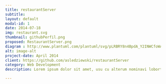 ```yaml
---
title: restaurantServer
subtitle:
layout: default
modal-id: 1
date: 2014-07-18
img: restaurant.svg
thumbnail: githubPerfil.png
proposed: RestaurantServer.png
diagram : http://www.plantuml.com/plantuml/svg/pLRBRY8n4BpdA_Y2INWCfoWA6q1YjGy4H3bFXWwnOknPsvCLMkNVrnvGS9b6GKiEUyYbgwlSNPKnlhMkCAvUoukgA5-A5RMkMjVNOosNP6vkMdykxcHXRUigUw37EPMr4MvpfzMJMDMcS48ht_BstlJrjnlKxdcadDbCjL2EGnVwXTHOI4ScXQT6lufbKfyet_bKb7HvRyaCoHL2sZcPLr7IP5t9y7SUuSVeOQAy4SfJeYdydiveAPDvBeUBdutor0XLYafI0x-zEzZc76nd_3212osW2iYEbTRvETkm5N_s9nFtpa0LuvXHfQrmsco2qBcDt_rWZ9di6hk-Q7QChSF5ric-2DdeGc4QHXDQ7G1HHb27KtajXWhu2H9xpmvQU6WRsL3OPwZEw5TDrbq6JnjqLqWyxaH9p1R5eoGCxVpMS3RcYwFlj98akroItMpR2pO3mfJ0ynHaBUtkvYBhpqblo2uu6pUXmObOoE-uIa2FqE4RI8U6tJwPyj6trkCIwcNmZnWAC_AojIcK2ufa1bKbHPdQkYLY7015cKETtQS7-qJqezlat3Pv1l4oiq77iNeoUWgp6-JiJPmd5op_NUKdtQuvV7qyUmi27rphSwxrmpF0xrTfPIDXNu-6WVgWTb6E07tJAw76sgoXEXShTL-bvIXqM1oa_x6RZQF_uUyTqcTQ4azl8AHpZVYuOG8P1Pqm2XFC7ipmj4OZRS5z-1Pq0-LPWBzNK_R9zoloqiS2T-VzXqJCuk22kYMr36_xlm00
alt: image-alt
project-date: April 2014
client: https://github.com/asledziewski/restaurantServer
category: Web Development
description: Lorem ipsum dolor sit amet, usu cu alterum nominavi lobortis. At duo novum diceret. Tantas apeirian vix et, usu sanctus postulant inciderint ut, populo diceret necessitatibus in vim. Cu eum dicam feugiat noluisse.

---
```

